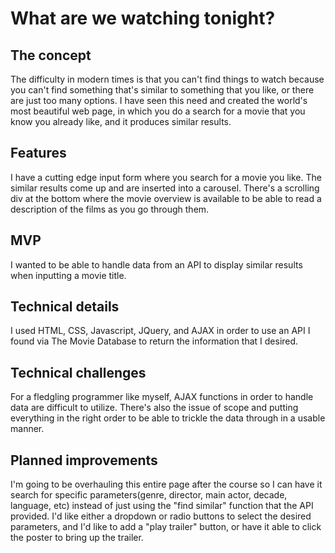 # What are we watching tonight?
## The concept
The difficulty in modern times is that you can't find things to watch because you can't find something that's similar to something that you like, or there are just too many options. I have seen this need and created the world's most beautiful web page, in which you do a search for a movie that you know you already like, and it produces similar results.
## Features
I have a cutting edge input form where you search for a movie you like. The similar results come up and are inserted into a carousel. There's a scrolling div at the bottom where the movie overview is available to be able to read a description of the films as you go through them.
## MVP
I wanted to be able to handle data from an API to display similar results when inputting a movie title.
## Technical details
I used HTML, CSS, Javascript, JQuery, and AJAX in order to use an API I found via The Movie Database to return the information that I desired. 
## Technical challenges
For a fledgling programmer like myself, AJAX functions in order to handle data are difficult to utilize. There's also the issue of scope and putting everything in the right order to be able to trickle the data through in a usable manner.
## Planned improvements
I'm going to be overhauling this entire page after the course so I can have it search for specific parameters(genre, director, main actor, decade, language, etc) instead of just using the "find similar" function that the API provided. I'd like either a dropdown or radio buttons to select the desired parameters, and I'd like to add a "play trailer" button, or have it able to click the poster to bring up the trailer.
